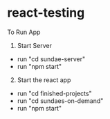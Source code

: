 # react-testing
To Run App

1) Start Server
 - run "cd sundae-server"
 - run "npm start"
 
 2) Start the react app
 - run "cd finished-projects"
 - run "cd sundaes-on-demand"
 - run "npm start"
